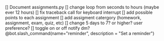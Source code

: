 
[] Document assignments.py
[] change loop from seconds to hours (maybe ever 12 hours)
[] fix traceback call for keyboard interrupt
[] add possible points to each assignment 
[] add assigment catergory (homework, assignment, exam, quiz, etc)
[] change 5 days to 7? or higher? user preference?
[] toggle on or off notify dm?  @bot.slash_command(name="reminder", description = "Set a reminder")

